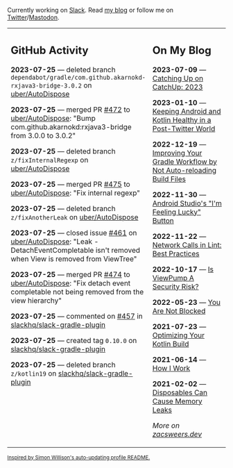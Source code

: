 Currently working on [Slack](https://slack.com/). Read [my blog](https://zacsweers.dev/) or follow me on [Twitter](https://twitter.com/ZacSweers)/[Mastodon](https://hachyderm.io/@ZacSweers).

<table><tr><td valign="top" width="60%">

## GitHub Activity
<!-- githubActivity starts -->
**2023-07-25** — deleted branch `dependabot/gradle/com.github.akarnokd-rxjava3-bridge-3.0.2` on [uber/AutoDispose](https://github.com/uber/AutoDispose)

**2023-07-25** — merged PR [#472](https://github.com/uber/AutoDispose/pull/472) to [uber/AutoDispose](https://github.com/uber/AutoDispose): "Bump com.github.akarnokd:rxjava3-bridge from 3.0.0 to 3.0.2"

**2023-07-25** — deleted branch `z/fixInternalRegexp` on [uber/AutoDispose](https://github.com/uber/AutoDispose)

**2023-07-25** — merged PR [#475](https://github.com/uber/AutoDispose/pull/475) to [uber/AutoDispose](https://github.com/uber/AutoDispose): "Fix internal regexp"

**2023-07-25** — deleted branch `z/fixAnotherLeak` on [uber/AutoDispose](https://github.com/uber/AutoDispose)

**2023-07-25** — closed issue [#461](https://github.com/uber/AutoDispose/issues/461) on [uber/AutoDispose](https://github.com/uber/AutoDispose): "Leak - DetachEventCompletable isn't removed when View is removed from ViewTree"

**2023-07-25** — merged PR [#474](https://github.com/uber/AutoDispose/pull/474) to [uber/AutoDispose](https://github.com/uber/AutoDispose): "Fix detach event completable not being removed from the view hierarchy"

**2023-07-25** — commented on [#457](https://github.com/slackhq/slack-gradle-plugin/pull/457#issuecomment-1650595411) in [slackhq/slack-gradle-plugin](https://github.com/slackhq/slack-gradle-plugin)

**2023-07-25** — created tag `0.10.0` on [slackhq/slack-gradle-plugin](https://github.com/slackhq/slack-gradle-plugin)

**2023-07-25** — deleted branch `z/kotlin19` on [slackhq/slack-gradle-plugin](https://github.com/slackhq/slack-gradle-plugin)
<!-- githubActivity ends -->
</td><td valign="top" width="40%">

## On My Blog
<!-- blog starts -->
**2023-07-09** — [Catching Up on CatchUp: 2023](https://www.zacsweers.dev/catching-up-on-catchup-2023/)

**2023-01-10** — [Keeping Android and Kotlin Healthy in a Post-Twitter World](https://www.zacsweers.dev/keeping-android-healthy/)

**2022-12-19** — [Improving Your Gradle Workflow by Not Auto-reloading Build Files](https://www.zacsweers.dev/improving-your-workflow-by-not-auto-reloading-build-files/)

**2022-11-30** — [Android Studio's "I'm Feeling Lucky" Button](https://www.zacsweers.dev/android-studios-im-feeling-lucky-button/)

**2022-11-22** — [Network Calls in Lint: Best Practices](https://www.zacsweers.dev/network-calls-in-lint-best-practices/)

**2022-10-17** — [Is ViewPump A Security Risk?](https://www.zacsweers.dev/is-viewpump-a-security-risk/)

**2022-05-23** — [You Are Not Blocked](https://www.zacsweers.dev/you-are-not-blocked/)

**2021-07-23** — [Optimizing Your Kotlin Build](https://www.zacsweers.dev/optimizing-your-kotlin-build/)

**2021-06-14** — [How I Work](https://www.zacsweers.dev/how-i-work/)

**2021-02-02** — [Disposables Can Cause Memory Leaks](https://www.zacsweers.dev/disposables-can-cause-memory-leaks/)
<!-- blog ends -->
_More on [zacsweers.dev](https://zacsweers.dev/)_
</td></tr></table>

<sub><a href="https://simonwillison.net/2020/Jul/10/self-updating-profile-readme/">Inspired by Simon Willison's auto-updating profile README.</a></sub>